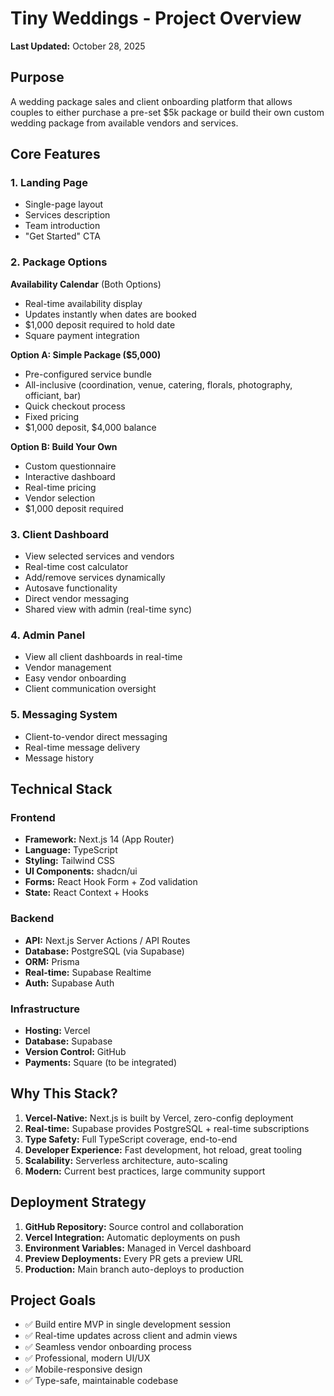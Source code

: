 # Tiny Weddings - Project Overview

**Last Updated:** October 28, 2025

## Purpose
A wedding package sales and client onboarding platform that allows couples to either purchase a pre-set $5k package or build their own custom wedding package from available vendors and services.

## Core Features

### 1. Landing Page
- Single-page layout
- Services description
- Team introduction
- "Get Started" CTA

### 2. Package Options

**Availability Calendar** (Both Options)
- Real-time availability display
- Updates instantly when dates are booked
- $1,000 deposit required to hold date
- Square payment integration

**Option A: Simple Package ($5,000)**
- Pre-configured service bundle
- All-inclusive (coordination, venue, catering, florals, photography, officiant, bar)
- Quick checkout process
- Fixed pricing
- $1,000 deposit, $4,000 balance

**Option B: Build Your Own**
- Custom questionnaire
- Interactive dashboard
- Real-time pricing
- Vendor selection
- $1,000 deposit required

### 3. Client Dashboard
- View selected services and vendors
- Real-time cost calculator
- Add/remove services dynamically
- Autosave functionality
- Direct vendor messaging
- Shared view with admin (real-time sync)

### 4. Admin Panel
- View all client dashboards in real-time
- Vendor management
- Easy vendor onboarding
- Client communication oversight

### 5. Messaging System
- Client-to-vendor direct messaging
- Real-time message delivery
- Message history

## Technical Stack

### Frontend
- **Framework:** Next.js 14 (App Router)
- **Language:** TypeScript
- **Styling:** Tailwind CSS
- **UI Components:** shadcn/ui
- **Forms:** React Hook Form + Zod validation
- **State:** React Context + Hooks

### Backend
- **API:** Next.js Server Actions / API Routes
- **Database:** PostgreSQL (via Supabase)
- **ORM:** Prisma
- **Real-time:** Supabase Realtime
- **Auth:** Supabase Auth

### Infrastructure
- **Hosting:** Vercel
- **Database:** Supabase
- **Version Control:** GitHub
- **Payments:** Square (to be integrated)

## Why This Stack?

1. **Vercel-Native:** Next.js is built by Vercel, zero-config deployment
2. **Real-time:** Supabase provides PostgreSQL + real-time subscriptions
3. **Type Safety:** Full TypeScript coverage, end-to-end
4. **Developer Experience:** Fast development, hot reload, great tooling
5. **Scalability:** Serverless architecture, auto-scaling
6. **Modern:** Current best practices, large community support

## Deployment Strategy

1. **GitHub Repository:** Source control and collaboration
2. **Vercel Integration:** Automatic deployments on push
3. **Environment Variables:** Managed in Vercel dashboard
4. **Preview Deployments:** Every PR gets a preview URL
5. **Production:** Main branch auto-deploys to production

## Project Goals

- ✅ Build entire MVP in single development session
- ✅ Real-time updates across client and admin views
- ✅ Seamless vendor onboarding process
- ✅ Professional, modern UI/UX
- ✅ Mobile-responsive design
- ✅ Type-safe, maintainable codebase
